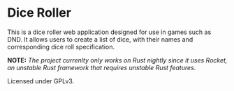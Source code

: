 # Dice Roller

This is a dice roller web application designed for use in games such as DND. It allows users to create a list of dice, with their names and corresponding dice roll specification.

**NOTE:** *The project currenlty only works on Rust nightly since it uses Rocket, an unstable Rust framework that requires unstable Rust features.*

Licensed under GPLv3.
